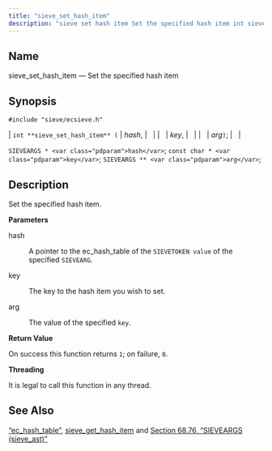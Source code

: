 ```yaml
---
title: "sieve_set_hash_item"
description: "sieve set hash item Set the specified hash item int sieve set hash item hash key arg SIEVEARGS hash const char key SIEVEARGS arg Set the specified hash item hash A pointer to the ec hash table of the SIEVETOKEN value of the specified SIEVEARG key The key to the..."
---
```


<a name="apis.sieve_set_hash_item"></a> 
## Name

sieve_set_hash_item — Set the specified hash item

## Synopsis

`#include "sieve/ecsieve.h"`

| `int **sieve_set_hash_item** (` | <var class="pdparam">hash</var>, |   |
|   | <var class="pdparam">key</var>, |   |
|   | <var class="pdparam">arg</var>`)`; |   |

`SIEVEARGS * <var class="pdparam">hash</var>`;
`const char * <var class="pdparam">key</var>`;
`SIEVEARGS ** <var class="pdparam">arg</var>`;<a name="idp60799680"></a> 
## Description

Set the specified hash item.

**<a name="idp60800896"></a> Parameters**

<dl class="variablelist">

<dt>hash</dt>

<dd>

A pointer to the ec_hash_table of the `SIEVETOKEN value` of the specified `SIEVEARG`.

</dd>

<dt>key</dt>

<dd>

The key to the hash item you wish to set.

</dd>

<dt>arg</dt>

<dd>

The value of the specified `key`.

</dd>

</dl>

**<a name="idp60808672"></a> Return Value**

On success this function returns `1`; on failure, `0`.

**<a name="idp60810496"></a> Threading**

It is legal to call this function in any thread.

<a name="idp60811600"></a> 
## See Also

[“ec_hash_table”](/momentum/3/3-api/structs-ec-hash-table), [sieve_get_hash_item](/momentum/3/3-api/apis-sieve-get-hash-item) and [Section 68.76, “SIEVEARGS (sieve_ast)”](structs.sieve_ast "68.76. SIEVEARGS (sieve_ast)")